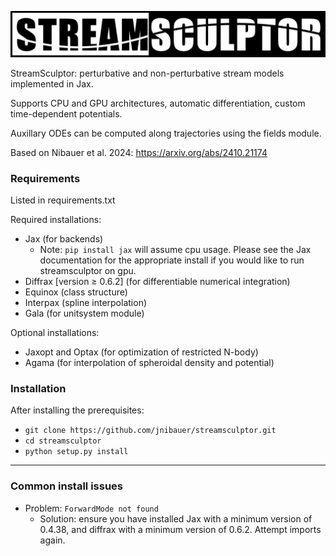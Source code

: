 ![streamsculptor](docs/streamsculptor_png.png) 

StreamSculptor: perturbative and non-perturbative stream models implemented in Jax.

Supports CPU and GPU architectures, automatic differentiation, custom time-dependent potentials.

Auxillary ODEs can be computed along trajectories using the fields module.



Based on Nibauer et al. 2024: https://arxiv.org/abs/2410.21174


### Requirements
Listed in requirements.txt 

Required installations:
- Jax (for backends)
    - Note: `pip install jax` will assume cpu usage. Please see the Jax documentation for the appropriate install if you would like to run streamsculptor on gpu.
- Diffrax [version $\geq$ 0.6.2] (for differentiable numerical integration)
- Equinox (class structure)
- Interpax (spline interpolation)
- Gala (for unitsystem module)

Optional installations:
- Jaxopt and Optax (for optimization of restricted N-body)
- Agama (for interpolation of spheroidal density and potential)

### Installation
After installing the prerequisites:
- `git clone https://github.com/jnibauer/streamsculptor.git`
- `cd streamsculptor`
- `python setup.py install`


------
### Common install issues
- Problem: `ForwardMode not found`
    - Solution: ensure you have installed Jax with a minimum version of 0.4.38, and diffrax with a minimum version of 0.6.2. Attempt imports again.